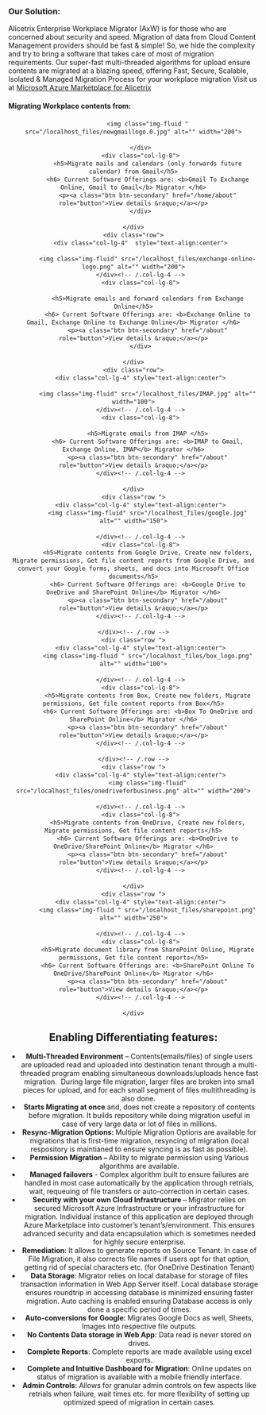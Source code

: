<div class="container">
<p>
      &nbsp;

</p>
</div>
<div class="row">
        <div class="col-md-12">
         <h3 class="featurette-heading"><strong>Our Solution: </strong></h3>
            <p class="lead"> 
                Alicetrix Enterprise Workplace Migrator (AxW) is for those who are concerned about security and speed. Migration of data from Cloud Content Management providers should be fast &amp; simple! So, we hide the complexity and try to bring a software that takes care of most of migration requirements. Our super-fast multi-threaded algorithms for upload ensure contents are migrated at a blazing speed, offering Fast, Secure, Scalable, Isolated &amp; Managed Migration Process for your workplace migration
                Visit us at <a href="https://azuremarketplace.microsoft.com/en-us/marketplace/apps/alicetrix.o365filemigrator">Microsoft Azure Marketplace for Alicetrix</a>     
            </p>   
        </div>
        
</div>
      

<div class="row bg-dark">
        <div class="col-lg-12">
            <h4 class="featurette-heading">Migrating Workplace contents from: </h4>
        </div>
</div>
<div class="row">
        <div class="col-lg-4" style="text-align:center">

            <img class="img-fluid " src="/localhost_files/newgmaillogo.0.jpg" alt="" width="200">

        </div>
        <div class="col-lg-8">
            <h5>Migrate mails and calendars (only forwards future calendar) from Gmail</h5>
            <h6> Current Software Offerings are: <b>Gmail To Exchange Online, Gmail to Gmail</b> Migrator </h6>
            <p><a class="btn btn-secondary" href="/home/about" role="button">View details &raquo;</a></p>
        </div>

    </div>
    <div class="row">
        <div class="col-lg-4"  style="text-align:center">

            <img class="img-fluid" src="/localhost_files/exchange-online-logo.png" alt="" width="200">
        </div><!-- /.col-lg-4 -->
        <div class="col-lg-8">

            <h5>Migrate emails and forward calendars from Exchange Online</h5>
            <h6> Current Software Offerings are: <b>Exchange Online to Gmail, Exchange Online to Exchange Online</b> Migrator </h6>
            <p><a class="btn btn-secondary" href="/about" role="button">View details &raquo;</a></p>
        </div>

    </div>
    <div class="row">
        <div class="col-lg-4" style="text-align:center">
        
            <img class="img-fluid" src="/localhost_files/IMAP.jpg" alt="" width="100">
        </div><!-- /.col-lg-4 -->
        <div class="col-lg-8">

            <h5>Migrate emails from IMAP </h5>
            <h6> Current Software Offerings are: <b>IMAP to Gmail, Exchange Online, IMAP</b> Migrator </h6>
            <p><a class="btn btn-secondary" href="/about" role="button">View details &raquo;</a></p>
        </div><!-- /.col-lg-4 -->

    </div>
    <div class="row ">
        <div class="col-lg-4" style="text-align:center">
            <img class="img-fluid" src="/localhost_files/google.jpg" alt="" width="150">

        </div><!-- /.col-lg-4 -->
        <div class="col-lg-8">
            <h5>Migrate contents from Google Drive, Create new folders, Migrate permissions, Get file content reports from Google Drive, and convert your Google forms, sheets, and docs into Microsoft Office documents</h5>
            <h6> Current Software Offerings are: <b>Google Drive to OneDrive and SharePoint Online</b> Migrator </h6>
            <p><a class="btn btn-secondary" href="/about" role="button">View details &raquo;</a></p>
        </div><!-- /.col-lg-4 -->

    </div><!-- /.row -->
    <div class="row ">
        <div class="col-lg-4" style="text-align:center">
            <img class="img-fluid " src="/localhost_files/box_logo.png" alt="" width="100">

        </div><!-- /.col-lg-4 -->
        <div class="col-lg-8">
            <h5>Migrate contents from Box, Create new folders, Migrate permissions, Get file content reports from Box</h5>
            <h6> Current Software Offerings are: <b>Box To OneDrive and SharePoint Online</b> Migrator </h6>
            <p><a class="btn btn-secondary" href="/about" role="button">View details &raquo;</a></p>
        </div><!-- /.col-lg-4 -->

    </div><!-- /.row -->
    <div class="row ">
        <div class="col-lg-4" style="text-align:center">
            <img class="img-fluid" src="/localhost_files/onedriveforbusiness.png" alt="" width="200">

        </div><!-- /.col-lg-4 -->
        <div class="col-lg-8">
            <h5>Migrate contents from OneDrive, Create new folders, Migrate permissions, Get file content reports</h5>
            <h6> Current Software Offerings are: <b>OneDrive to OneDrive/SharePoint Online</b> Migrator </h6>
            <p><a class="btn btn-secondary" href="/about" role="button">View details &raquo;</a></p>
        </div><!-- /.col-lg-4 -->

    </div>
    <div class="row ">
        <div class="col-lg-4" style="text-align:center">
            <img class="img-fluid " src="/localhost_files/sharepoint.png" alt="" width="250">

        </div><!-- /.col-lg-4 -->
        <div class="col-lg-8">
            <h5>Migrate document library from SharePoint Online, Migrate permissions, Get file content reports</h5>
            <h6> Current Software Offerings are: <b>SharePoint Online To OneDrive/SharePoint Online</b> Migrator </h6>
            <p><a class="btn btn-secondary" href="/about" role="button">View details &raquo;</a></p>
        </div><!-- /.col-lg-4 -->

    </div>



<div class="row">
        <div class="col-lg-12">
            <h2>Enabling Differentiating features:</h2>        
            <div class="lead">   
                <ul>
                    <li><strong>Multi-Threaded Environment</strong> &ndash; Contents(emails/files) of single users are uploaded read and uploaded into destination tenant through a multi-threaded program enabling simultaneous downloads/uploads hence fast migration.&nbsp; During large file migration, larger files are broken into small pieces for upload, and for each small segment of files multithreading is also done.&nbsp;</li>
                    <li><strong>Starts Migrating at once</strong> and, does not create a repository of contents before migration. It builds repository while doing migration useful in case of very large data or lot of files in millions.</li>
                    <li><strong>Resync-Migration Options: </strong>Multiple Migration Options are available for migrations that is first-time migration, resyncing of migration (local respository is maintianed to ensure syncing is as fast as possible).</li>
                    <li><strong>Permission Migration &ndash; </strong>Ability to migrate permission using Various algorithms are available.</li>
                    <li><strong>Managed failovers</strong> - Complex algorithm built to ensure failures are handled in most case automatically by the application through retrials, wait, requeuing of file transfers or auto-correction in certain cases.</li>
                    <li><strong>Security with your own Cloud Infrastructure </strong>&ndash; Migrator relies on secured Microsoft Azure Infrastructure or your infrastructure for migration. Individual instance of this application are deployed through Azure Marketplace into customer&rsquo;s tenant&rsquo;s/environment. This ensures advanced security and data encapsulation which is sometimes needed for highly secure enterprise.</li>
                    <li><strong>Remediation</strong>: It allows to generate reports on Source Tenant. In case of File Migration, it also corrects file names if users opt for that option, getting rid of special characters etc. (for OneDrive Destination Tenant)</li>
                    <li><strong>Data Storage</strong>: Migrator relies on local database for storage of files transaction information in Web App Server itself. Local database storage ensures roundtrip in accessing database is minimized ensuring faster migration. Auto caching is enabled ensuring Database access is only done a specific period of times.</li>
                    <li><strong>Auto-conversions for Google</strong>: Migrates Google Docs as well, Sheets, Images into respective file outputs.</li>
                    <li><strong>No Contents Data storage in Web App</strong>: Data read is never stored on drives.</li>
                    <li><strong>Complete Reports</strong>: Complete reports are made available using excel exports.</li>
                    <li><strong>Complete and Intuitive Dashboard for Migration</strong>: Online updates on status of migration is available with a mobile friendly interface. </li>
                    <li><strong>Admin Controls</strong>: Allows for granular admin controls on few aspects like retrials when failure, wait times etc. for more flexibility of setting up optimized speed of migration in certain cases.</li>
                </ul>
            </div>
        </div><!-- /.col-lg-4 -->       
    </div><!-- /.row -->
